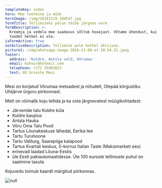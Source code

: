 ```yaml
---
templateKey: index
hero: Mee tootmine ja müük
heroImage: /img/20181219_104547.jpg
formTitle: Tellimiseks palun täida järgnev vorm
formDescription: >-
  Kreemja ja vedela mee saadavus sõltub hooajast. Võtame ühendust, kui vastavat
  toodet hetkel ei ole.
isFormActive: true
notActiveDescription: Tellimine pole hetkel aktiivne.
picture1: /img/whatsapp-image-2018-11-08-at-20.54.51.jpeg
footer:
  address: 'Kuldre, Antsla vald, Võrumaa'
  email: kuhnur@hotmail.com
  telephone: +372 55903823
  text: OÜ Urvaste Mesi
---
```

Mesi on korjatud Võrumaa metsadest ja niitudelt, Otepää kõrgustiku Uhtjärve ürgoru piirkonnast.

Mett on võimalik koju tellida ja ka osta järgnevatest müügikohtadest:

* Järvemäe talu Kuldre küla
* Kuldre kauplus
* Antsla Hauka
* Võru Oma Talu Pood
* Tartus Lõunakeskuse lähedal, Eerika tee
* Tartu Turuhoone
* Tartu Väliturg, Saarepiiga kalapood
* Tartus Kvartali keskus, 0-korrus Italian Taste (Maksimarketi ees)
* erinevad laadad Lõuna-Eestis
* üle Eesti pakiautomaatidesse. Üle 100 euroste tellimuste puhul on saatmine tasuta

Kojuvedu toimub kaardil märgitud piirkonnas.

![null](/img/piirkond.png)
